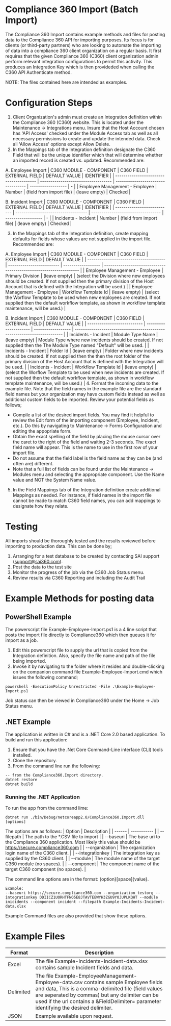 # Compliance 360 Import (Batch Import)
The Compliance 360 Import contains example methods and files for posting data to the Compliance 360 API for importing purposes. Its focus is for clients (or third-party partners) who are looking to automate the importing of data into a compliance 360 client organization on a regular basis. It first requires that the given Compliance 360 (C360) client organization admin perform relevant integration configurations to permit this activity. This produces an Integration Key which is then provideded when calling the C360 API Authenticate method.

NOTE: The files contained here are intended as examples.

# Configuration Steps

1. Client Organization's admin must create an Integration definition within the Compliance 360 (C360) website. This is located under the Maintenance -> Integrations menu. Insure that the Host Account chosen has 'API Access' checked under the Module Access tab as well as all necessary permissions to create and update the intended data. Check all 'Allow Access' options except Allow Delete.
2. In the Mappings tab of the Integration definition designate the C360 Field that will be the unique identifier which that will determine whether an imported record is created vs. updated. Recommended are:

A. Employee Import
| C360 MODULE - COMPONENT | C360 FIELD | EXTERNAL FIELD | DEFAULT VALUE | IDENTIFIER |
| --------------------------------------- | ----------------------------------- | ---------------------------------- | ------------------ | - |
| Employee Management - Employee | Number | (field from import file) | (leave empty) | Checked |

B. Incident Import
| C360 MODULE - COMPONENT | C360 FIELD | EXTERNAL FIELD | DEFAULT VALUE | IDENTIFIER |
| --------------------------- | ----------------------------------- | ---------------------------------- | ------------------ | - |
| Incidents - Incident | Number | (field from import file) | (leave empty) | Checked |

3. In the Mappings tab of the Integration definition, create mapping defaults for fields whose values are not supplied in the import file. Recommended are:

A. Employee Import
| C360 MODULE - COMPONENT | C360 FIELD | EXTERNAL FIELD | DEFAULT VALUE |
| -------------------------------------- | ------------------------- | ------------------ | ------------------------------------------------------------------ |
| Employee Management - Employee | Primary Division | (leave empty) | (select the Division where new employees should be created. If not supplied then the primary division of the Host Account that is defined with the Integration will be used.) |
| Employee Management - Employee | Workflow Template Id | (leave empty) | (select the Worflow Template to be used when new employees are created. If not supplied then the default workflow template, as shown in workflow template maintenance, will be used.) |

B. Incident Import
| C360 MODULE - COMPONENT | C360 FIELD | EXTERNAL FIELD | DEFAULT VALUE |
| --------------------------- | --------------------- | ------------------ | ------------------------------------------------------------------------ |
| Incidents - Incident | Module Type Name | (leave empty) | Module Type where new incidents should be created. If not supplied then the The Module Type named "Default" will be used. |
| Incidents - Incident | Folder Id | (leave empty) | Folder where new incidents should be created. If not supplied then the then the root folder of the primary division of the Host Account that is defined with the Integration will be used. |
| Incidents - Incident | Workflow Template Id | (leave empty) | (select the Worflow Template to be used when new incidents are created. If not supplied then the default workflow template, as shown in workflow template maintenance, will be used.) |
4. Format the incoming data to the example file. Note that the field names in the example file are the standard field names but your organization may have custom fields instead as well as additional custom fields to be imported. Review your potential fields as follows; 
* Compile a list of the desired import fields. You may find it helpful to review the Edit form of the importing component (Employee, Incident, etc.). Do this by navigating to Maintenance -> Forms Configuration and editing the appopriate form.
* Obtain the exact spelling of the field by placing the mouse cursor over the caret to the right of the field and waiting 2-3 seconds. The exact field name will appear. This is the name to use in the first row of your import file.
* Do not assume that the field label is the field name as they can be (and often are) different. 
* Note that a full list of fields can be found under the Maintenance -> Modules menu and selecting the appropriate component. Use the Name value and NOT the System Name value.
5. In the Field Mappings tab of the Integration definition create additional Mappings as needed. For instance, if field names in the import file cannot be made to match C360 field names, you can add mappings to designate how they relate.

# Testing
All imports should be thoroughly tested and the results reviewed before importing to production data. This can be done by;
1. Arranging for a test database to be created by contacting SAI support (support@sai360.com).
2. Post the data to the test site
3. Monitor the progress of the job via the C360 Job Status menu.
4. Review results via C360 Reporting and including the Audit Trail

# Example Methods for posting data

## PowerShell Example

The powerscript file Example-Employee-Import.ps1 is a 4 line script that posts the import file directly to Compliance360 which then queues it for import as a job. 
1. Edit this powerscript file to supply the url that is copied from the Integration definition. Also, specify the file name and path of the file being imported.
2. Invoke it by navigating to the folder where it resides and double-clicking on the companion command file Example-Employee-Import.cmd which issues the following command;
```
powershell -ExecutionPolicy Unrestricted -File .\Example-Employee-Import.ps1
```
Job status can then be viewed in Compliance360 under the Home -> Job Status menu.

## .NET Example

The application is written in C# and is a .NET Core 2.0 based application. To build and run this application: 
1. Ensure that you have the .Net Core Command-Line interface (CLI) tools installed. 
2. Clone the repository.
3. From the command line run the following:
```
-- from the Compliance360.Import directory.
dotnet restore
dotnet build
``` 

### Running the .NET Application
To run the app from the command lime:
```
dotnet run ./bin/Debug/netcoreapp2.0/Compliance360.Import.dll [options]
```
The options are as follows:
| Option | Description |
| ------ | ----------- |
| --filepath | The path to the *.CSV file to import |
| --baseuri | The base uri to the Compliance 360 application. Most likely this value should be https://secure.compliance360.com |
| --organization | The organization login name of the C360 client. |
| --integrationkey | The integration key as supplied by the C360 client. |
| --module | The module name of the target C360 module (no spaces). |
| --component | The component name of the target C360 component (no spaces). |

The command line options are in the format: {option}[space]{value}. 
```
Example: 
--baseuri https://secure.compliance360.com --organization testorg --integrationkey DDIICZ1UORHTFNO5E8JTAVTEBWYH3ZGU9Y0JUPLKQHT --module inicidents --component incident --filepath Example-Incidents-Incident-data.xlsx 
```

Example Command files are also provided that show these options. 

# Example Files
| Format | Description |
| ------ | ----------- |
| Excel | The file Example-Incidents-Incident-data.xlsx contains sample Incident fields and data. |
| Delimited | The file Example-EmployeeManagement-Employee-data.csv contains sample Employee fields and data, This is a comma-delimited file (field values are seperated by commas) but any delimiter can be used if the url contains a &FieldDelimiter= parameter identifying the desired delimiter. | 
| JSON | Example available upon request.

